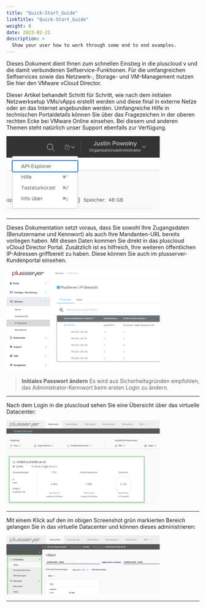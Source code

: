 ```yaml
---
title: "Quick-Start_Guide"
linkTitle: "Quick-Start_Guide"
weight: 8
date: 2023-02-21
description: >
  Show your user how to work through some end to end examples.
---
```

Dieses Dokument dient Ihnen zum schnellen Einstieg in die pluscloud v und die damit verbundenen Selfservice-Funktionen. Für die umfangreichen Selfservices sowie das Netzwerk-, Storage- und VM-Management nutzen Sie hier den VMware vCloud Director.

Dieser Artikel behandelt Schritt für Schritt, wie nach dem initialen Netzwerksetup VMs/vApps erstellt werden und diese final in externe Netze oder an das Internet angebunden werden. Umfangreiche Hilfe in technischen Portaldetails können Sie über das Fragezeichen in der oberen rechten Ecke bei VMware Online einsehen. Bei diesem und anderen Themen steht natürlich unser Support ebenfalls zur Verfügung.

<img src="./help.png" width="400">

---

Dieses Dokumentation setzt voraus, dass Sie sowohl Ihre Zugangsdaten (Benutzername und Kennwort) als auch Ihre Mandanten-URL bereits vorliegen haben. Mit diesen Daten kommen Sie direkt in das pluscloud vCloud Director Portal. Zusätzlich ist es hilfreich, Ihre weiteren öffentlichen IP-Adressen griffbereit zu haben. Diese können Sie auch im plusserver-Kundenportal einsehen.

<img src="./customer_portal.png" width="400">

> **Initiales Passwort ändern** Es wird aus Sicherheitsgründen empfohlen, das Administrator-Kennwort beim ersten Login zu ändern.

---

Nach dem Login in die pluscloud sehen Sie eine Übersicht über das virtuelle Datacenter:

<img src="./vdc.png" width="400">

---

Mit einem Klick auf den im obigen Screenshot grün markierten Bereich gelangen Sie in das virtuelle Datacenter und können dieses administrieren:

<img src="./dcadministration.png" width="400">

---